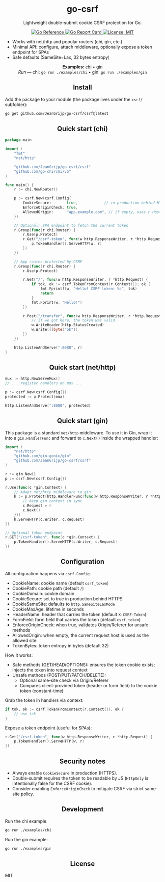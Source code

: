 <div align="center">
	<h1>go-csrf</h1>
	<p>Lightweight double-submit cookie CSRF protection for Go.</p>
	<p>
		<a href="https://pkg.go.dev/github.com/JeanGrijp/go-csrf/csrf">
			<img src="https://pkg.go.dev/badge/github.com/JeanGrijp/go-csrf/csrf.svg" alt="Go Reference">
		</a>
		<a href="https://goreportcard.com/report/github.com/JeanGrijp/go-csrf">
			<img src="https://goreportcard.com/badge/github.com/JeanGrijp/go-csrf" alt="Go Report Card">
		</a>
		<a href="LICENSE">
			<img src="https://img.shields.io/badge/License-MIT-blue.svg" alt="License: MIT">
		</a>
	</p>
</div>

- Works with net/http and popular routers (chi, gin, etc.)
- Minimal API: configure, attach middleware, optionally expose a token endpoint for SPAs
- Safe defaults (SameSite=Lax, 32 bytes entropy)

<p align="center">
	<strong>Examples:</strong>
	<a href="examples/chi/main.go">chi</a> •
	<a href="examples/gin/main.go">gin</a>
	<br />
	<em>Run</em> — chi: <code>go run ./examples/chi</code> • gin: <code>go run ./examples/gin</code>
  
</p>

<h2 align="center">Install</h2>

Add the package to your module (the package lives under the `csrf/` subfolder):

```sh
go get github.com/JeanGrijp/go-csrf/csrf@latest
```

<h2 align="center">Quick start (chi)</h2>

```go
package main

import (
	"fmt"
	"net/http"

	"github.com/JeanGrijp/go-csrf/csrf"
	"github.com/go-chi/chi/v5"
)

func main() {
	r := chi.NewRouter()

	p := csrf.New(csrf.Config{
		CookieSecure:       true,            // in production behind HTTPS
		EnforceOriginCheck: true,
		AllowedOrigin:      "app.example.com", // if empty, uses r.Host
	})

	// Optional: SPA endpoint to fetch the current token
	r.Group(func(r chi.Router) {
		r.Use(p.Protect)
		r.Get("/csrf-token", func(w http.ResponseWriter, r *http.Request) {
			p.TokenHandler().ServeHTTP(w, r)
		})
	})

	// App routes protected by CSRF
	r.Group(func(r chi.Router) {
		r.Use(p.Protect)

		r.Get("/", func(w http.ResponseWriter, r *http.Request) {
			if tok, ok := csrf.TokenFromContext(r.Context()); ok {
				fmt.Fprintf(w, "Hello! CSRF token: %s", tok)
				return
			}
			fmt.Fprint(w, "Hello!")
		})

		r.Post("/transfer", func(w http.ResponseWriter, r *http.Request) {
			// if we got here, the token was valid
			w.WriteHeader(http.StatusCreated)
			w.Write([]byte("ok"))
		})
	})

	http.ListenAndServe(":8080", r)
}
```

<h2 align="center">Quick start (net/http)</h2>

```go
mux := http.NewServeMux()
// ... register handlers on mux ...

p := csrf.New(csrf.Config{})
protected := p.Protect(mux)

http.ListenAndServe(":8080", protected)
```

<h2 align="center">Quick start (gin)</h2>

This package is a standard `net/http` middleware. To use it in Gin, wrap it into a `gin.HandlerFunc` and forward to `c.Next()` inside the wrapped handler:

```go
import (
	"net/http"
	"github.com/gin-gonic/gin"
	"github.com/JeanGrijp/go-csrf/csrf"
)

r := gin.New()
p := csrf.New(csrf.Config{})

r.Use(func(c *gin.Context) {
	// Adapt net/http middleware to gin
	h := p.Protect(http.HandlerFunc(func(w http.ResponseWriter, r *http.Request) {
		// keep gin context in sync
		c.Request = r
		c.Next()
	}))
	h.ServeHTTP(c.Writer, c.Request)
})

// Optional token endpoint
r.GET("/csrf-token", func(c *gin.Context) {
	p.TokenHandler().ServeHTTP(c.Writer, c.Request)
})
```

<h2 align="center">Configuration</h2>

All configuration happens via `csrf.Config`:

- CookieName: cookie name (default `csrf_token`)
- CookiePath: cookie path (default `/`)
- CookieDomain: cookie domain
- CookieSecure: set to true in production behind HTTPS
- CookieSameSite: defaults to `http.SameSiteLaxMode`
- CookieMaxAge: lifetime in seconds
- HeaderName: header that carries the token (default `X-CSRF-Token`)
- FormField: form field that carries the token (default `csrf_token`)
- EnforceOriginCheck: when true, validates Origin/Referer for unsafe methods
- AllowedOrigin: when empty, the current request host is used as the allowed site
- TokenBytes: token entropy in bytes (default 32)

How it works:
- Safe methods (GET/HEAD/OPTIONS): ensures the token cookie exists; injects the token into request context
- Unsafe methods (POST/PUT/PATCH/DELETE):
  - Optional same-site check via Origin/Referer
  - Compares client-provided token (header or form field) to the cookie token (constant-time)

Grab the token in handlers via context:

```go
if tok, ok := csrf.TokenFromContext(r.Context()); ok {
	// use tok
}
```

Expose a token endpoint (useful for SPAs):

```go
r.Get("/csrf-token", func(w http.ResponseWriter, r *http.Request) {
	p.TokenHandler().ServeHTTP(w, r)
})
```

<h2 align="center">Security notes</h2>

- Always enable `CookieSecure` in production (HTTPS).
- Double-submit requires the token to be readable by JS (`HttpOnly` is intentionally false for the CSRF cookie).
- Consider enabling `EnforceOriginCheck` to mitigate CSRF via strict same-site policy.

<h2 align="center">Development</h2>

Run the chi example:

```sh
go run ./examples/chi
```

Run the gin example:

```sh
go run ./examples/gin
```

<h2 align="center">License</h2>

MIT